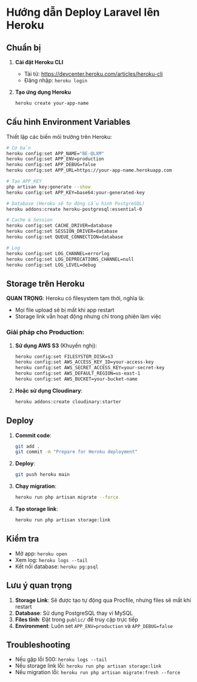 # Hướng dẫn Deploy Laravel lên Heroku

## Chuẩn bị

1. **Cài đặt Heroku CLI**
   - Tải từ: https://devcenter.heroku.com/articles/heroku-cli
   - Đăng nhập: `heroku login`

2. **Tạo ứng dụng Heroku**
   ```bash
   heroku create your-app-name
   ```

## Cấu hình Environment Variables

Thiết lập các biến môi trường trên Heroku:

```bash
# Cơ bản
heroku config:set APP_NAME="BE-QLXM"
heroku config:set APP_ENV=production
heroku config:set APP_DEBUG=false
heroku config:set APP_URL=https://your-app-name.herokuapp.com

# Tạo APP_KEY
php artisan key:generate --show
heroku config:set APP_KEY=base64:your-generated-key

# Database (Heroku sẽ tự động cấu hình PostgreSQL)
heroku addons:create heroku-postgresql:essential-0

# Cache & Session
heroku config:set CACHE_DRIVER=database
heroku config:set SESSION_DRIVER=database
heroku config:set QUEUE_CONNECTION=database

# Log
heroku config:set LOG_CHANNEL=errorlog
heroku config:set LOG_DEPRECATIONS_CHANNEL=null
heroku config:set LOG_LEVEL=debug
```

## Storage trên Heroku

**QUAN TRỌNG**: Heroku có filesystem tạm thời, nghĩa là:
- Mọi file upload sẽ bị mất khi app restart
- Storage link vẫn hoạt động nhưng chỉ trong phiên làm việc

### Giải pháp cho Production:

1. **Sử dụng AWS S3** (Khuyến nghị):
   ```bash
   heroku config:set FILESYSTEM_DISK=s3
   heroku config:set AWS_ACCESS_KEY_ID=your-access-key
   heroku config:set AWS_SECRET_ACCESS_KEY=your-secret-key
   heroku config:set AWS_DEFAULT_REGION=us-east-1
   heroku config:set AWS_BUCKET=your-bucket-name
   ```

2. **Hoặc sử dụng Cloudinary**:
   ```bash
   heroku addons:create cloudinary:starter
   ```

## Deploy

1. **Commit code**:
   ```bash
   git add .
   git commit -m "Prepare for Heroku deployment"
   ```

2. **Deploy**:
   ```bash
   git push heroku main
   ```

3. **Chạy migration**:
   ```bash
   heroku run php artisan migrate --force
   ```

4. **Tạo storage link**:
   ```bash
   heroku run php artisan storage:link
   ```

## Kiểm tra

- Mở app: `heroku open`
- Xem log: `heroku logs --tail`
- Kết nối database: `heroku pg:psql`

## Lưu ý quan trọng

1. **Storage Link**: Sẽ được tạo tự động qua Procfile, nhưng files sẽ mất khi restart
2. **Database**: Sử dụng PostgreSQL thay vì MySQL
3. **Files tĩnh**: Đặt trong `public/` để truy cập trực tiếp
4. **Environment**: Luôn set `APP_ENV=production` và `APP_DEBUG=false`

## Troubleshooting

- Nếu gặp lỗi 500: `heroku logs --tail`
- Nếu storage link lỗi: `heroku run php artisan storage:link`
- Nếu migration lỗi: `heroku run php artisan migrate:fresh --force`